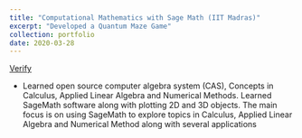 ```yaml
---
title: "Computational Mathematics with Sage Math (IIT Madras)"
excerpt: "Developed a Quantum Maze Game"
collection: portfolio
date: 2020-03-28
---
```

[Verify](https://drive.google.com/file/d/1Qp8OlHM_cBg11TbD5UwFV9r5eprL-3hB/view?usp=sharing) 


* Learned open source computer algebra system (CAS), Concepts in Calculus, Applied Linear Algebra and
Numerical Methods. Learned SageMath software along with plotting 2D and 3D objects. The main focus
is on using SageMath to explore topics in Calculus, Applied Linear Algebra and Numerical Method along
with several applications

